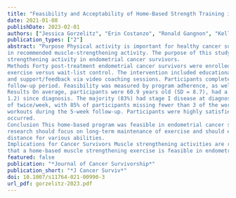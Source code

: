 ```yaml
---
title: "Feasibility and Acceptability of Home-Based Strength Training in Endometrial Cancer Survivors"
date: 2021-01-08
publishDate: 2023-02-01
authors: ["Jessica Gorzelitz", "Erin Costanzo", "Ronald Gangnon", "Kelli Koltyn","Amy Trentham-Dietz","Ryan Spencer", "Joanne Rash", "Lisa Cadmus-Bertram"]
publication_types: ["2"]
abstract: "Purpose Physical activity is important for healthy cancer survivorship, yet many endometrial cancer survivors do not participate
in recommended muscle-strengthening activity. The purpose of this study was to determine the feasibility of home-based muscle
strengthening activity in endometrial cancer survivors.
Methods Forty post-treatment endometrial cancer survivors were enrolled in a randomized trial, of twice-weekly home-based strength
exercise versus wait-list control. The intervention included educational materials, exercise equipment (dumbbells, resistance bands),
and support/feedback via video coaching sessions. Participants completed the exercises twice per week for 10 weeks, with a 5-week
follow-up period. Feasibility was measured by program adherence, as well as safety of and satisfaction with the study.
Results On average, participants were 60.9 years old (SD = 8.7), had a BMI of 39.9 kg/m2 (SD = 15.2), and were 2.9 years (SD =
1.2) since diagnosis. The majority (83%) had stage I disease at diagnosis. Seventy-five percent adhered to the exercise prescription
of twice/week, with 85% of participants missing fewer than 3 of the workouts. Forty percent of participants continued
workouts during the 5-week follow-up. Participants were highly satisfied with intervention. No injuries or adverse everts
occurred.
Conclusion This home-based program was feasible in endometrial cancer survivors. While adherence was measured, future
research should focus on long-term maintenance of exercise and should explore progressions and modifications of exercises at a
distance for various abilities.
Implications for Cancer Survivors Muscle strengthening activities are recommended for all cancer survivors. This study shows
that a home-based muscle strengthening exercise is feasible in endometrial cancer survivors."
featured: false
publication: "*Journal of Cancer Survivorship*"
publication_short: "*J Cancer Surviv*"
doi: 10.1007/s11764-021-00990-3
url_pdf: gorzelitz-2023.pdf
---
```


